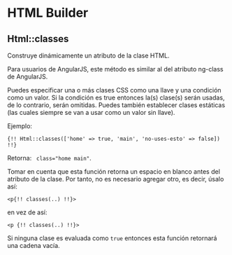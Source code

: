 # HTML Builder

## Html::classes

Construye dinámicamente un atributo de la clase HTML.

Para usuarios de AngularJS, este método es similar al del atributo ng-class de AngularJS.

Puedes especificar una o más clases CSS como una llave y una condición como un valor. Si la condición es true entonces la(s) clase(s) serán usadas, de lo contrario, serán omitidas. Puedes también establecer clases estáticas (las cuales siempre se van a usar como un valor sin llave).

Ejemplo:

`{!! Html::classes(['home' => true, 'main', 'no-uses-esto' => false]) !!}`

Retorna: ` class="home main"`.

Tomar en cuenta que esta función retorna un espacio en blanco antes del atributo de la clase. Por tanto, no es necesario agregar otro, es decir, úsalo así:

`<p{!! classes(..) !!}>`

en vez de así:

`<p {!! classes(..) !!}>`

Si ninguna clase es evaluada como `true` entonces esta función retornará una cadena vacía.
